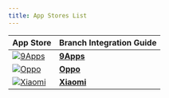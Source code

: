 ```yaml
---
title: App Stores List
---
```

**App Store** | **Branch Integration Guide**
--- | ---
<a href="https://www.9apps.com/">![9Apps](/images/pages/app-stores/9apps-logo.jpg)</a>|**[9Apps](/app-stores/9apps-app-store/)**
<a href="https://www.oppo.com/">![Oppo](/images/pages/app-stores/oppo-logo.png)</a>|**[Oppo](/activity-reports-analytics/ads-pre-install-analytics/#oppo)**
<a href="https://www.mi.com/global">![Xiaomi](/images/pages/app-stores/xiaomi-logo.png)</a>|**[Xiaomi](/activity-reports-analytics/ads-pre-install-analytics/#xiaomi)**
